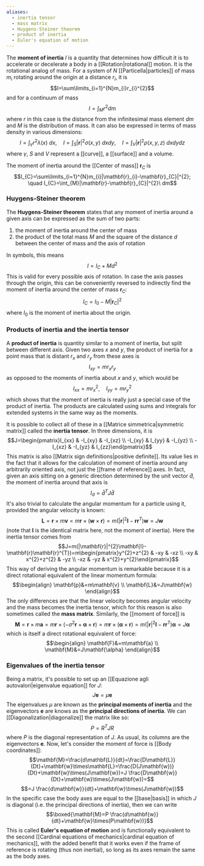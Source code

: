 ```yaml
---
aliases:
  - inertia tensor
  - mass matrix
  - Huygens-Steiner theorem
  - product of inertia
  - Euler's equation of motion
---
```

The **moment of inertia** $I$ is a quantity that determines how difficult it is to accelerate or decelerate a body in a [[Rotation|rotational]] motion. It is the rotational analog of mass. For a system of $N$ [[Particella|particles]] of mass $m_{i}$ rotating around the origin at a distance $r_{i}$, it is
$$I=\sum\limits_{i=1}^{N}m_{i}r_{i}^{2}$$
and for a continuum of mass
$$I=\int_{M}r^{2}dm$$
where $r$ in this case is the distance from the infinitesimal mass element $dm$ and $M$ is the distribution of mass. It can also be expressed in terms of mass density in various dimensions:
$$I=\int_{\gamma}r^{2}\lambda(x)\ dx, \quad I=\int_{S}|\mathbf{r}|^{2}\sigma(x,y)\ dxdy, \quad I=\int_{V}|\mathbf{r}|^{2}\rho(x,y,z)\ dxdydz$$
where $\gamma$, $S$ and $V$ represent a [[curve]], a [[surface]] and a volume.

The moment of inertia around the [[Center of mass]] $\mathbf{r}_{C}$ is
$$I_{C}=\sum\limits_{i=1}^{N}m_{i}|\mathbf{r}_{i}-\mathbf{r}_{C}|^{2}; \quad I_{C}=\int_{M}|\mathbf{r}-\mathbf{r}_{C}|^{2}\ dm$$
### Huygens-Steiner theorem
The **Huygens-Steiner theorem** states that any moment of inertia around a given axis can be expressed as the sum of two parts:
1. the moment of inertia around the center of mass
2. the product of the total mass $M$ and the square of the distance $d$ between the center of mass and the axis of rotation

In symbols, this means
$$I=I_{C}+Md^{2}$$
This is valid for every possible axis of rotation. In case the axis passes through the origin, this can be conveniently reversed to indirectly find the moment of inertia around the center of mass $\mathbf{r}_{C}$:
$$I_{C}=I_{0}-M|\mathbf{r}_{C}|^{2}$$
where $I_{0}$ is the moment of inertia about the origin.
### Products of inertia and the inertia tensor
A **product of inertia** is quantity similar to a moment of inertia, but split between different axis. Given two axes $x$ and $y$, the product of inertia for a point mass that is distant $r_{x}$ and $r_{y}$ from these axes is
$$I_{xy}=mr_{x}r_{y}$$
as opposed to the moments of inertia about $x$ and $y$, which would be
$$I_{xx}=mr_{x}^{2}, \quad I_{yy}=mr_{y}^{2}$$
which shows that the moment of inertia is really just a special case of the product of inertia. The products are calculated using sums and integrals for extended systems in the same way as the moments.

It is possible to collect all of these in a [[Matrice simmetrica|symmetric matrix]] called the **inertia tensor**. In three dimensions, it is
$$J=\begin{pmatrix}I_{xx} & -I_{xy} & -I_{xz} \\ -I_{xy} & I_{yy} & -I_{yz} \\ -I_{xz} & -I_{yz} & I_{zz}\end{pmatrix}$$
This matrix is also [[Matrix sign definitions|positive definite]]. Its value lies in the fact that it allows for the calculation of moment of inertia around any arbitrarily oriented axis, not just the [[frame of reference]] axes. In fact, given an axis sitting on a generic direction determined by the unit vector $\hat{d}$, the moment of inertia around that axis is
$$I_{d}=\hat{d}^{T}J\hat{d}$$
It's also trivial to calculate the angular momentum for a particle using it, provided the angular velocity is known:
$$\mathbf{L}=\mathbf{r}\times m\mathbf{v}=m\mathbf{r}\times(\mathbf{w}\times\mathbf{r})=m(|\mathbf{r}|^{2}\mathbf{I}-\mathbf{r}\mathbf{r}^{T})\mathbf{w}=J\mathbf{w}$$
(note that $\mathbf{I}$ is the identical matrix here, not the moment of inertia). Here the inertia tensor comes from
$$J=m(|\mathbf{r}|^{2}\mathbf{I}-\mathbf{r}\mathbf{r}^{T})=m\begin{pmatrix}y^{2}+z^{2} & -xy & -xz \\ -xy & x^{2}+z^{2} & -yz \\ -xz & -yz & x^{2}+y^{2}\end{pmatrix}$$
This way of deriving the angular momentum is remarkable because it is a direct rotational equivalent of the linear momentum formula:
$$\begin{align}
\mathbf{p}&=m\mathbf{v} \\
\mathbf{L}&=J\mathbf{w}
\end{align}$$
The only differences are that the linear velocity becomes angular velocity and the mass becomes the inertia tensor, which for this reason is also sometimes called the **mass matrix**. Similarly, the [[moment of force]] is
$$\mathbf{M}=\mathbf{r}\times m\mathbf{a}=m\mathbf{r}\times(-\sigma^{2}\mathbf{r}+\mathbf{\alpha}\times\mathbf{r})=m\mathbf{r}\times(\mathbf{\alpha}\times\mathbf{r})=m(|\mathbf{r}|^{2}\mathbf{I}-\mathbf{r}\mathbf{r}^{T})\mathbf{\alpha}=J\mathbf{\alpha}$$
which is itself a direct rotational equivalent of force:
$$\begin{align}
\mathbf{F}&=m\mathbf{a} \\
\mathbf{M}&=J\mathbf{\alpha}
\end{align}$$
### Eigenvalues of the inertia tensor
Being a matrix, it's possible to set up an [[Equazione agli autovalori|eigenvalue equation]] for $J$:
$$J\mathbf{e}=\mu\mathbf{e}$$
The eigenvalues $\mu$ are known as the **principal moments of inertia** and the eigenvectors $\mathbf{e}$ are knows as the **principal directions of inertia**. We can [[Diagonalization|diagonalize]] the matrix like so:
$$P=R^{T}JR$$
where $P$ is the diagonal representation of $J$. As usual, its columns are the eigenvectors $\mathbf{e}$. Now, let's consider the moment of force is [[Body coordinates]]:
$$\mathbf{M}=\frac{d\mathbf{L}}{dt}=\frac{D\mathbf{L}}{Dt}+\mathbf{w}\times\mathbf{L}=\frac{D(J\mathbf{w})}{Dt}+\mathbf{w}\times(J\mathbf{w})=J \frac{D\mathbf{w}}{Dt}+\mathbf{w}\times(J\mathbf{w})=$$
$$=J \frac{d\mathbf{w}}{dt}+\mathbf{w}\times(J\mathbf{w})$$
In the specific case the body axes are equal to the [[base|basis]] in which $J$ is diagonal (i.e. the principal directions of inertia), then we can write
$$\boxed{\mathbf{M}=P \frac{d\mathbf{w}}{dt}+\mathbf{w}\times(P\mathbf{w})}$$
This is called **Euler's equation of motion** and is functionally equivalent to the second [[Cardinal equations of mechanics|cardinal equation of mechanics]], with the added benefit that it works even if the frame of reference is rotating (thus non inertial), so long as its axes remain the same as the body axes.